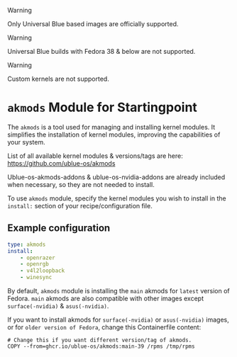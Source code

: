 > [!WARNING]  
> Only Universal Blue based images are officially supported.

> [!WARNING]  
> Universal Blue builds with Fedora 38 & below are not supported.

> [!WARNING]  
> Custom kernels are not supported.

# `akmods` Module for Startingpoint

The `akmods` is a tool used for managing and installing kernel modules. It simplifies the installation of kernel modules, improving the capabilities of your system.

List of all available kernel modules & versions/tags are here:
https://github.com/ublue-os/akmods

Ublue-os-akmods-addons & ublue-os-nvidia-addons are already included when necessary, so they are not needed to install.

To use `akmods` module, specify the kernel modules you wish to install in the `install:` section of your recipe/configuration file.

## Example configuration
```yaml
type: akmods
install:
    - openrazer
    - openrgb
    - v4l2loopback
    - winesync
```
 
By default, `akmods` module is installing the `main` akmods for `latest` version of Fedora.
`main` akmods are also compatible with other images except `surface(-nvidia)` & `asus(-nvidia)`.

If you want to install akmods for `surface(-nvidia)` or `asus(-nvidia)` images, or for `older version of Fedora`, change this Containerfile content:

```
# Change this if you want different version/tag of akmods.
COPY --from=ghcr.io/ublue-os/akmods:main-39 /rpms /tmp/rpms
```
